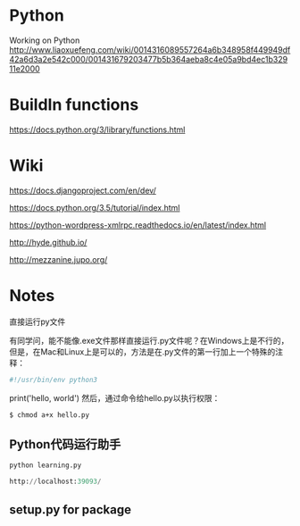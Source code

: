 # Python
Working on Python
http://www.liaoxuefeng.com/wiki/0014316089557264a6b348958f449949df42a6d3a2e542c000/001431679203477b5b364aeba8c4e05a9bd4ec1b32911e2000


# BuildIn functions
https://docs.python.org/3/library/functions.html

# Wiki
https://docs.djangoproject.com/en/dev/

https://docs.python.org/3.5/tutorial/index.html

https://python-wordpress-xmlrpc.readthedocs.io/en/latest/index.html

http://hyde.github.io/

http://mezzanine.jupo.org/

# Notes
直接运行py文件

有同学问，能不能像.exe文件那样直接运行.py文件呢？在Windows上是不行的，但是，在Mac和Linux上是可以的，方法是在.py文件的第一行加上一个特殊的注释：
```python
#!/usr/bin/env python3
```
print('hello, world')
然后，通过命令给hello.py以执行权限：
```unix
$ chmod a+x hello.py
```
## Python代码运行助手
```python
python learning.py

http://localhost:39093/
```


## setup.py for package 


